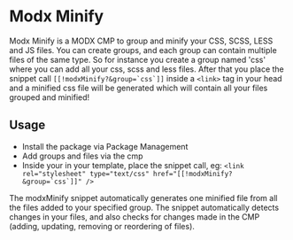 # Modx Minify

Modx Minify is a MODX CMP to group and minify your CSS, SCSS, LESS and JS files. You can create groups, and each group can contain multiple files of the same type. So for instance you create a group named 'css' where you can add all your css, scss and less files. After that you place the snippet call ``[[!modxMinify?&group=`css`]]`` inside a `<link>` tag in your head and a minified css file will be generated which will contain all your files grouped and minified!

## Usage
* Install the package via Package Management
* Add groups and files via the cmp
* Inside your <head> in your template, place the snippet call, eg: ``<link rel="stylesheet" type="text/css" href="[[!modxMinify?&group=`css`]]" />``

The modxMinify snippet automatically generates one minified file from all the files added to your specified group. The snippet automatically detects changes in your files, and also checks for changes made in the CMP (adding, updating, removing or reordering of files).
